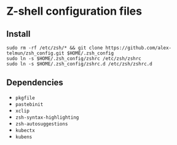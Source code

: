 Z-shell configuration files
===========================

Install
-------

    sudo rm -rf /etc/zsh/* && git clone https://github.com/alex-telmun/zsh_config.git $HOME/.zsh_config
    sudo ln -s $HOME/.zsh_config/zshrc /etc/zsh/zshrc
    sudo ln -s $HOME/.zsh_config/zshrc.d /etc/zsh/zshrc.d

Dependencies
------------

* `pkgfile`
* `pastebinit`
* `xclip`
* `zsh-syntax-highlighting`
* `zsh-autosuggestions`
* `kubectx`
* `kubens`
